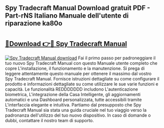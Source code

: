 ## Spy Tradecraft Manual Download gratuit PDF - Part-rNS Italiano Manuale dell'utente di riparazione ka80o

# <h2><a href="http://dfglf7n.blite.top/?on=Spy+Tradecraft+Manual">🔗Download 👉🔴 Spy Tradecraft Manual</a></h2>

[![Spy Tradecraft Manual download](https://i.imgur.com/lujVjoI.png)](http://dfglf7n.blite.top/?on=Spy+Tradecraft+Manual)
Fai il primo passo per padroneggiare il tuo nuovo Spy Tradecraft Manual con questo Manuale utente completo che copre L'installazione, il funzionamento e la manutenzione. Si prega di leggere attentamente questo manuale per ottenere il massimo dal vostro Spy Tradecraft Manual. Fornisce istruzioni dettagliate su come configurare il prodotto e informazioni dettagliate su come utilizzare le sue varie funzioni e capacità. Le funzionalità REDDDDDDD includono L'autenticazione biometrica, L'integrazione della Casa Intelligente, gli aggiornamenti automatici e una Dashboard personalizzata, tutte accessibili tramite L'interfaccia elegante e intuitiva. Partiamo dal presupposto che Spy Tradecraft Manual sia stata una guida cruciale nel tuo viaggio verso la padronanza dell'utilizzo del tuo nuovo dispositivo. In caso di domande o dubbi, contattare il nostro team di supporto.
